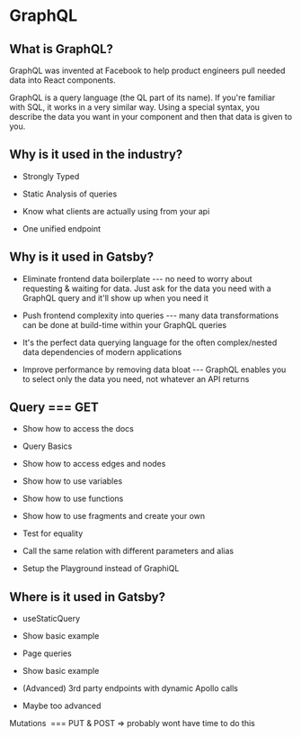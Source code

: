 # GraphQL

## What is GraphQL?

GraphQL was invented at Facebook to help product engineers pull needed data into React components.

GraphQL is a query language (the QL part of its name). If you're familiar with SQL, it works in a very similar way. Using a special syntax, you describe the data you want in your component and then that data is given to you.

## Why is it used in the industry?

- Strongly Typed

- Static Analysis of queries

- Know what clients are actually using from your api

- One unified endpoint

## Why is it used in Gatsby? 

- Eliminate frontend data boilerplate --- no need to worry about requesting & waiting for data. Just ask for the data you need with a GraphQL query and it'll show up when you need it

- Push frontend complexity into queries --- many data transformations can be done at build-time within your GraphQL queries

- It's the perfect data querying language for the often complex/nested data dependencies of modern applications

- Improve performance by removing data bloat --- GraphQL enables you to select only the data you need, not whatever an API returns

## Query === GET 

- Show how to access the docs

- Query Basics

- Show how to access edges and nodes

- Show how to use variables

- Show how to use functions

- Show how to use fragments and create your own

- Test for equality

- Call the same relation with different parameters and alias

- Setup the Playground instead of GraphiQL

## Where is it used in Gatsby? 

- useStaticQuery

- Show basic example

- Page queries

- Show basic example

- (Advanced) 3rd party endpoints with dynamic Apollo calls

- Maybe too advanced

Mutations  === PUT & POST => probably wont have time to do this

